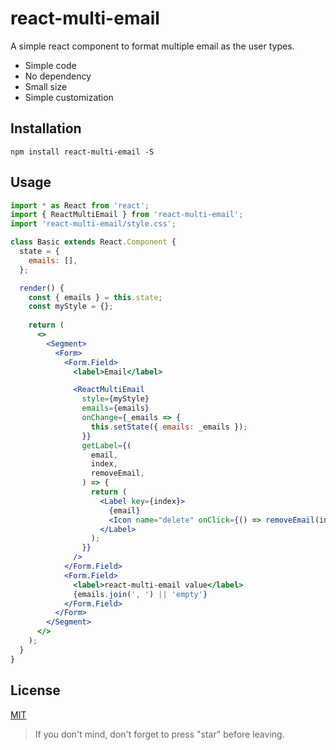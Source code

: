 # react-multi-email

A simple react component to format multiple email as the user types.

- Simple code
- No dependency
- Small size
- Simple customization



## Installation

```shell-script
npm install react-multi-email -S
```

## Usage

```jsx
import * as React from 'react';
import { ReactMultiEmail } from 'react-multi-email';
import 'react-multi-email/style.css';

class Basic extends React.Component {
  state = {
    emails: [],
  };

  render() {
    const { emails } = this.state;
    const myStyle = {};
    
    return (
      <>
        <Segment>
          <Form>
            <Form.Field>
              <label>Email</label>

              <ReactMultiEmail
                style={myStyle}
                emails={emails}
                onChange={_emails => {
                  this.setState({ emails: _emails });
                }}
                getLabel={(
                  email,
                  index,
                  removeEmail,
                ) => {
                  return (
                    <Label key={index}>
                      {email}
                      <Icon name="delete" onClick={() => removeEmail(index)} />
                    </Label>
                  );
                }}
              />
            </Form.Field>
            <Form.Field>
              <label>react-multi-email value</label>
              {emails.join(', ') || 'empty'}
            </Form.Field>
          </Form>
        </Segment>
      </>
    );
  }
}
```

## License

[MIT](https://opensource.org/licenses/MIT)


> If you don't mind, don't forget to press "star" before leaving.
